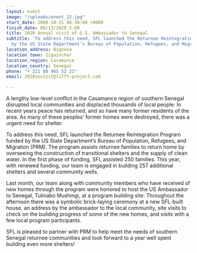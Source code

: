 ```yaml
---
layout: event
image: "/uploads/event_12.jpg"
start_date: 2008-10-21 08:30:00 +0000
finish_date: 08/13/2020 5:00
title: 2020 Annual visit of U.S. Ambassador to Senegal
subtitle: 'To address this need, SFL launched the Returnee Reintegration Program funded
  by the US State Department’s Bureau of Population, Refugees, and Migration (PRM). '
location_address: Bignona
location_town: Ziguinchor
location_region: Casamance
location_country: Senegal
phone: "+ 221 88 965 52 23"
email: 2020usvisit@lifft-project.com

---
```

A lengthy low-level conflict in the Casamance region of southern Senegal disrupted local communities and displaced thousands of local people. In recent years peace has returned, and so have many former residents of the area. As many of these peoples’ former homes were destroyed, there was a urgent need for shelter.

To address this need, SFL launched the Returnee Reintegration Program funded by the US State Department’s Bureau of Population, Refugees, and Migration (PRM). The program assists returnee families to return home by overseeing the construction of transitional shelters and the supply of clean water. In the first phase of funding, SFL assisted 250 families. This year, with renewed funding, our team is engaged in building 257 additional shelters and several community wells.

Last month, our team along with community members who have received of new homes through the program were honored to host the US Ambassador to Senegal, Tulinabo Mushingi, at a program building site. Throughout the afternoon there was a symbolic brick-laying ceremony at a new SFL-built house, an address by the ambassador to the local community, site visits to check on the building progress of some of the new homes, and visits with a few local program participants.

SFL is pleased to partner with PRM to help meet the needs of southern Senegal returnee communities and look forward to a year well spent building even more shelters!